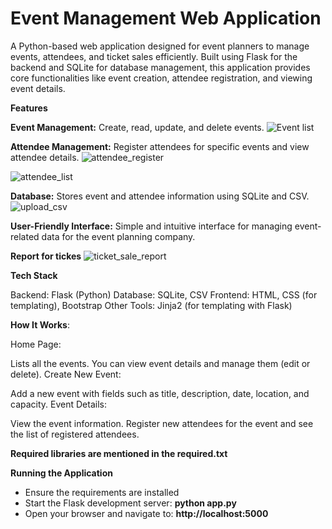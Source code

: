 # Event Management Web Application


A Python-based web application designed for event planners to manage events, attendees, and ticket sales efficiently. Built using Flask for the backend and SQLite for database management, this application provides core functionalities like event creation, attendee registration, and viewing event details.

**Features**


**Event Management:** Create, read, update, and delete events.
![Event list](https://github.com/user-attachments/assets/fedc26a3-9566-41e9-88a1-86642edba006)

**Attendee Management:** Register attendees for specific events and view attendee details.
![attendee_register](https://github.com/user-attachments/assets/f9011722-0fe6-48a5-9603-b11321865a1d)

![attendee_list](https://github.com/user-attachments/assets/a71d28d1-bc2d-4c48-9763-a5179e2608de)

**Database:** Stores event and attendee information using SQLite and CSV.
![upload_csv](https://github.com/user-attachments/assets/d6c72101-99ae-4e0e-9fe8-3c359059dc84)


**User-Friendly Interface:** Simple and intuitive interface for managing event-related data for the event planning company.

**Report for tickes**
![ticket_sale_report](https://github.com/user-attachments/assets/5105383b-3bf4-441b-a67a-4b1b26402331)


**Tech Stack**


Backend: Flask (Python)
Database: SQLite, CSV
Frontend: HTML, CSS (for templating), Bootstrap
Other Tools: Jinja2 (for templating with Flask)

**How It Works**:


Home Page:


Lists all the events.
You can view event details and manage them (edit or delete).
Create New Event:

Add a new event with fields such as title, description, date, location, and capacity.
Event Details:

View the event information.
Register new attendees for the event and see the list of registered attendees.

**Required libraries are mentioned in the required.txt**


**Running the Application**


+ Ensure the requirements are installed
+ Start the Flask development server:  **python app.py**
+ Open your browser and navigate to: **http://localhost:5000**
